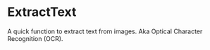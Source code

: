 # ExtractText

A quick function to extract text from images. Aka Optical Character Recognition (OCR).
